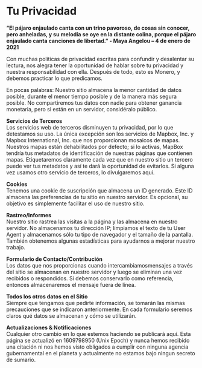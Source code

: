 # Tu Privacidad

**“El pájaro enjaulado canta con un trino pavoroso, de cosas sin conocer, pero anheladas, y su melodía se oye en la distante colina, porque el pájaro enjaulado canta canciones de libertad.” - Maya Angelou – 4 de enero de 2021**

Con muchas políticas de privacidad escritas para confundir y desalentar su lectura, nos alegra tener la oportunidad de hablar sobre tu privacidad y nuestra responsabilidad con ella. Después de todo, esto es Monero, y debemos practicar lo que predicamos.

En pocas palabras: Nuestro sitio almacena la menor cantidad de datos posible, durante el menor tiempo posible y de la manera más segura posible. No compartiremos tus datos con nadie para obtener ganancia monetaria, pero si están en un servidor, considéralo público.

**Servicios de Terceros**  
Los servicios web de terceros disminuyen tu privacidad, por lo que detestamos su uso. La única excepción son los servicios de Mapbox, Inc. y Mapbox International, Inc. que nos proporcionan mosaicos de mapas. Nuestros mapas están dehabilitados por defecto; si lo activas, MapBox tendría tus metadatos de identificación de nuestras páginas que contienen mapas. Etiquetaremos claramente cada vez que en nuestro sitio un tercero puede ver tus metadatos y así te dará la oportunidad de evitarlos. Si alguna vez usamos otro servicio de terceros, lo divulgaremos aquí.

**Cookies**  
Tenemos una cookie de suscripción que almacena un ID generado. Este ID almacena las preferencias de tu sitio en nuestro servidor. Es opcional, su objetivo es simplemente facilitar el uso de nuestro sitio.

**Rastreo/Informes**  
Nuestro sitio rastrea las visitas a la página y las almacena en nuestro servidor. No almacenamos tu dirección IP; limpiamos el texto de tu User Agent y almacenamos sólo tu tipo de navegador y el  tamaño de la pantalla. También obtenemos algunas estadísticas para ayudarnos a mejorar nuestro trabajo.

**Formulario de Contacto/Contribución**  
Los datos que nos proporcionas cuando intercambiamosmensajes a través del sitio se almacenan en nuestro servidor y luego se eliminan una vez recibidos o respondidos. Si debemos conservarlo como referencia, entonces almacenaremos el mensaje fuera de línea.

**Todos los otros datos en el Sitio**  
Siempre que tengamos que pedirte información, se tomarán las mismas precauciones que se indicaron anteriormente. En cada formulario seremos claros qué datos se almacenan y cómo se utilizarán.

**Actualizaciones & Notificaciones**  
Cualquier otro cambio en lo que estemos haciendo se publicará aquí. Esta página se actualizó en 1609798950 (Unix Epoch) y nunca hemos recibido una citación ni nos hemos visto obligados a cumplir con ninguna agencia gubernamental en el planeta y actualmente no estamos bajo ningun secreto de sumario.
